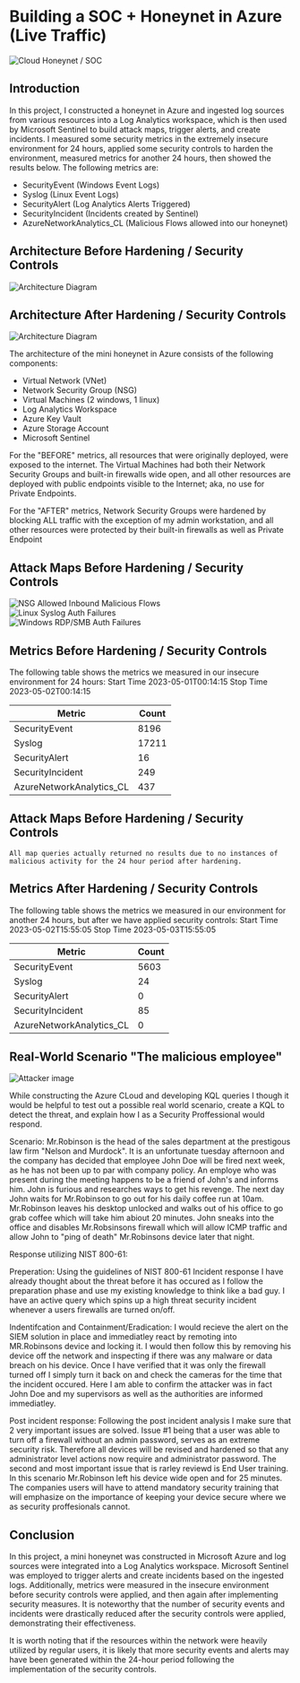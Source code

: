 # Building a SOC + Honeynet in Azure (Live Traffic)
![Cloud Honeynet / SOC](https://i.imgur.com/ZWxe03e.jpg)

## Introduction

In this project, I constructed a honeynet in Azure and ingested log sources from various resources into a Log Analytics workspace, which is then used by Microsoft Sentinel to build attack maps, trigger alerts, and create incidents. I measured some security metrics in the extremely insecure environment for 24 hours, applied some security controls to harden the environment, measured metrics for another 24 hours, then showed the results below. The following metrics are:

- SecurityEvent (Windows Event Logs)
- Syslog (Linux Event Logs)
- SecurityAlert (Log Analytics Alerts Triggered)
- SecurityIncident (Incidents created by Sentinel)
- AzureNetworkAnalytics_CL (Malicious Flows allowed into our honeynet)

## Architecture Before Hardening / Security Controls
![Architecture Diagram](https://i.imgur.com/aBDwnKb.jpg)

## Architecture After Hardening / Security Controls
![Architecture Diagram](https://i.imgur.com/YQNa9Pp.jpg)

The architecture of the mini honeynet in Azure consists of the following components:

- Virtual Network (VNet)
- Network Security Group (NSG)
- Virtual Machines (2 windows, 1 linux)
- Log Analytics Workspace
- Azure Key Vault
- Azure Storage Account
- Microsoft Sentinel

For the "BEFORE" metrics, all resources that were originally deployed, were exposed to the internet. The Virtual Machines had both their Network Security Groups and built-in firewalls wide open, and all other resources are deployed with public endpoints visible to the Internet; aka, no use for Private Endpoints.

For the "AFTER" metrics, Network Security Groups were hardened by blocking ALL traffic with the exception of my admin workstation, and all other resources were protected by their built-in firewalls as well as Private Endpoint

## Attack Maps Before Hardening / Security Controls
![NSG Allowed Inbound Malicious Flows](https://i.imgur.com/yzF0939.png)<br>
![Linux Syslog Auth Failures](https://i.imgur.com/jLPXCW1.png)<br>
![Windows RDP/SMB Auth Failures](https://i.imgur.com/n2Cv4Mz.png)<br>

## Metrics Before Hardening / Security Controls

The following table shows the metrics we measured in our insecure environment for 24 hours:
Start Time 2023-05-01T00:14:15
Stop Time 2023-05-02T00:14:15

| Metric                   | Count
| ------------------------ | -----
| SecurityEvent            | 8196
| Syslog                   | 17211
| SecurityAlert            | 16
| SecurityIncident         | 249
| AzureNetworkAnalytics_CL | 437

## Attack Maps Before Hardening / Security Controls

```All map queries actually returned no results due to no instances of malicious activity for the 24 hour period after hardening.```

## Metrics After Hardening / Security Controls

The following table shows the metrics we measured in our environment for another 24 hours, but after we have applied security controls:
Start Time 2023-05-02T15:55:05
Stop Time	2023-05-03T15:55:05

| Metric                   | Count
| ------------------------ | -----
| SecurityEvent            | 5603
| Syslog                   | 24
| SecurityAlert            | 0
| SecurityIncident         | 85
| AzureNetworkAnalytics_CL | 0

## Real-World Scenario "The malicious employee"
![Attacker image](https://i.imgur.com/PAvV6nX.jpg)<br>

While constructing the Azure CLoud and developing KQL queries I though it would be helpful to test out a possible real world scenario, create a KQL to detect the threat, and explain how I as a Security Proffessional would respond. 

Scenario: Mr.Robinson is the head of the sales department at the prestigous law firm "Nelson and Murdock". It is an unfortunate tuesday afternoon and the company has decided that employee John Doe will be fired next week, as he has not been up to par with company policy. An employe who was present during the meeting happens to be a friend of John's and informs him. John is furious and researches ways to get his revenge. The next day John waits for Mr.Robinson to go out for his daily coffee run at 10am. Mr.Robinson leaves his desktop unlocked and walks out of his office to go grab coffee which will take him abiout 20 minutes. John sneaks into the office and disables Mr.Robsinsons firewall which will allow ICMP traffic and allow John to "ping of death" Mr.Robinsons device later that night. 

Response utilizing NIST 800-61: 

Preperation: Using the guidelines of NIST 800-61 Incident response I have already thought about the threat before it has occured as I follow the preparation phase and use my existing knowledge to think like a bad guy. I have an active query which spins up a high threat security incident whenever a users firewalls are turned on/off. 

Indentifcation and Containment/Eradication: I would recieve the alert on the SIEM solution in place and immediatley react by remoting into MR.Robinsons device and locking it. I would then follow this by removing his device off the network and inspecting if there was any malware or data breach on his device. Once I have verified that it was only the firewall turned off I simply turn it back on and check the cameras for the time that the incident occured. Here I am able to confirm the attacker was in fact John Doe and my supervisors as well as the authorities are informed immediatley. 

Post incident response: Following the post incident analysis I make sure that 2 very important issues are solved. Issue #1 being that a user was able to turn off a firewall without an admin password, serves as an extreme security risk. Therefore all devices will be revised and hardened so that any administrator level actions now require and administrator password. The second and most important issue that is rarley reviewd  is End User training. In this scenario Mr.Robinson left his device wide open and for 25 minutes. The companies users will have to attend mandatory security training that will emphasize on the importance of keeping your device secure where we as security proffesionals cannot. 



## Conclusion

In this project, a mini honeynet was constructed in Microsoft Azure and log sources were integrated into a Log Analytics workspace. Microsoft Sentinel was employed to trigger alerts and create incidents based on the ingested logs. Additionally, metrics were measured in the insecure environment before security controls were applied, and then again after implementing security measures. It is noteworthy that the number of security events and incidents were drastically reduced after the security controls were applied, demonstrating their effectiveness.

It is worth noting that if the resources within the network were heavily utilized by regular users, it is likely that more security events and alerts may have been generated within the 24-hour period following the implementation of the security controls.
